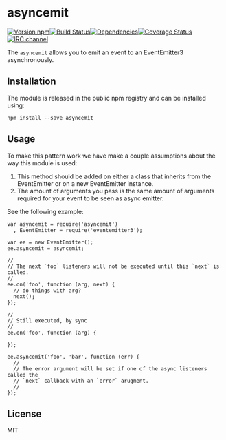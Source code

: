 # asyncemit

[![Version npm](http://img.shields.io/npm/v/asyncemit.svg?style=flat-square)](http://browsenpm.org/package/asyncemit)[![Build Status](http://img.shields.io/travis/primus/asyncemit/master.svg?style=flat-square)](https://travis-ci.org/primus/asyncemit)[![Dependencies](https://img.shields.io/david/primus/asyncemit.svg?style=flat-square)](https://david-dm.org/primus/asyncemit)[![Coverage Status](http://img.shields.io/coveralls/primus/asyncemit/master.svg?style=flat-square)](https://coveralls.io/r/primus/asyncemit?branch=master)[![IRC channel](http://img.shields.io/badge/IRC-irc.freenode.net%23primus-00a8ff.svg?style=flat-square)](http://webchat.freenode.net/?channels=primus)

The `asyncemit` allows you to emit an event to an EventEmitter3 asynchronously.

## Installation

The module is released in the public npm registry and can be installed using:

```
npm install --save asyncemit
```

## Usage

To make this pattern work we have make a couple assumptions about the way this
module is used:

1. This method should be added on either a class that inherits from the
   EventEmitter or on a new EventEmitter instance.
2. The amount of arguments you pass is the same amount of arguments required for
   your event to be seen as async emitter.

See the following example:

```
var asyncemit = require('asyncemit')
  , EventEmitter = require('eventemitter3');

var ee = new EventEmitter();
ee.asyncemit = asyncemit;

//
// The next `foo` listeners will not be executed until this `next` is called. 
//
ee.on('foo', function (arg, next) {
  // do things with arg?
  next();
});

//
// Still executed, by sync
//
ee.on('foo', function (arg) {

});

ee.asyncemit('foo', 'bar', function (err) {
  //
  // The error argument will be set if one of the async listeners called the
  // `next` callback with an `error` arugment.
  //
});
```

## License

MIT
